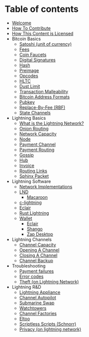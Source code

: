 # Table of contents

* [Welcome](README.md)
* [How To Contribute](contributing.md)
* [How This Content is Licensed](content-license.md)
* Bitcoin Basics
  * [Satoshi \(unit of currency\)](bitcoin-basics/satoshi-unit-of-currency.md)
  * [Fees](bitcoin-basics/fees.md)
  * [Coin Faucets](bitcoin-basics/faucet.md)
  * [Digital Signatures](bitcoin-basics/signatures-on-lightning.md)
  * [Hash](bitcoin-basics/hash.md)
  * [Preimage](bitcoin-basics/pre-image.md)
  * [Opcodes](bitcoin-basics/op-codes.md)
  * [HLTC](bitcoin-basics/hltc.md)
  * [Dust Limit](bitcoin-basics/dust-limit.md)
  * [Transaction Malleability](bitcoin-basics/transaction-malleability.md)
  * [Bitcoin Address Formats](bitcoin-basics/bitcoin-address-formats.md)
  * [Pubkey](bitcoin-basics/pubkey.md)
  * [Replace-By-Fee \(RBF\)](bitcoin-basics/replace-by-fee-rbf.md)
  * [State Channels](bitcoin-basics/state-channel.md)
* Lightning Basics
  * [What is the Lightning Network?](lightning-basics/lightning-network.md)
  * [Onion Routing](lightning-basics/onion-routing.md)
  * [Network Capacity](lightning-basics/network-capacity.md)
  * [Node](lightning-basics/node.md)
  * [Payment Channel](lightning-basics/payment-channel.md)
  * [Payment Routing](lightning-basics/payment-routing.md)
  * [Gossip](lightning-basics/gossip.md)
  * [Hub](lightning-basics/hub.md)
  * [Invoice](lightning-basics/invoice.md)
  * [Routing Links](lightning-basics/routing-links.md)
  * [Sphinx Packet](lightning-basics/sphinx-packet.md)
* Lightning Software
  * [Network Implementations](lightning-software/implementations-of-lightning-network.md)
  * [LND](lightning-software/lnd/README.md)
    * [Macaroon](lightning-software/lnd/macaroon.md)
  * [c-lightning](lightning-software/c-lightning.md)
  * [Eclair](lightning-software/eclair.md)
  * [Rust Lightning](lightning-software/rust-lightning.md)
  * [Wallet](lightning-software/wallet/README.md)
    * [Eclair](lightning-software/wallet/eclair.md)
    * [Shango](lightning-software/wallet/shango.md)
    * [Zap Desktop](lightning-software/wallet/zap-desktop.md)
* Lightning Channels
  * [Channel Capacity](lightning-channels/channel-capacity.md)
  * [Opening A Channel](lightning-channels/channel-opening.md)
  * [Closing A Channel](lightning-channels/channel-closing.md)
  * [Channel Backup](lightning-channels/channel-backups.md)
* Troubleshooting
  * [Payment failures](troubleshooting/payment-failures.md)
  * [Error codes](troubleshooting/error-codes.md)
  * [Theft \(on Lightning Network\)](troubleshooting/theft-on-lightning-network.md)
* Lightning R&D
  * [Lightning Appliance](lightning-r-and-d/lightning-appliance.md)
  * [Channel Autopilot](lightning-r-and-d/auto-pilot-channels.md)
  * [Submarine Swap](lightning-r-and-d/submarine-swap.md)
  * [Watchtowers](lightning-r-and-d/watchtower.md)
  * [Channel Factories](lightning-r-and-d/channel-factory.md)
  * [Eltoo](lightning-r-and-d/eltoo.md)
  * [Scriptless Scripts \(Schnorr\)](lightning-r-and-d/scriptless-scripts-schnorr.md)
  * [Privacy \(on lightning network\)](lightning-r-and-d/privacy-on-lightning-network.md)

